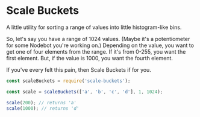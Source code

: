 # Scale Buckets

A little utility for sorting a range of values into little histogram-like bins.

So, let's say you have a range of 1024 values. (Maybe it's a potentiometer for some Nodebot you're working on.) Depending on the value, you want to get one of four elements from the range. If it's from 0-255, you want the first element. But, if the value is 1000, you want the fourth element.

If you've every felt this pain, then Scale Buckets if for you.

```js
const scaleBuckets = require('scale-buckets');

const scale = scaleBuckets(['a', 'b', 'c', 'd'], 1, 1024);

scale(200); // returns 'a'
scale(1000); // returns 'd'
```
